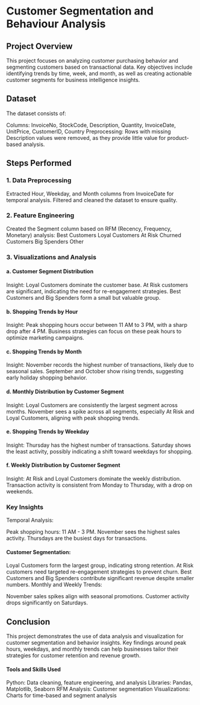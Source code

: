 # Customer Segmentation and Behaviour Analysis                                
## Project Overview                                                        
This project focuses on analyzing customer purchasing behavior and segmenting customers based on transactional data. Key objectives include identifying trends by time, week, and month, as well as creating actionable customer segments for business intelligence insights.

## Dataset
The dataset consists of:

Columns: InvoiceNo, StockCode, Description, Quantity, InvoiceDate, UnitPrice, CustomerID, Country
Preprocessing: Rows with missing Description values were removed, as they provide little value for product-based analysis.

## Steps Performed
### 1. Data Preprocessing
Extracted Hour, Weekday, and Month columns from InvoiceDate for temporal analysis.
Filtered and cleaned the dataset to ensure quality.

### 2. Feature Engineering
Created the Segment column based on RFM (Recency, Frequency, Monetary) analysis:
Best Customers
Loyal Customers
At Risk
Churned Customers
Big Spenders
Other

### 3. Visualizations and Analysis
#### a. Customer Segment Distribution

Insight:
Loyal Customers dominate the customer base.
At Risk customers are significant, indicating the need for re-engagement strategies.
Best Customers and Big Spenders form a small but valuable group.

#### b. Shopping Trends by Hour

Insight:
Peak shopping hours occur between 11 AM to 3 PM, with a sharp drop after 4 PM.
Business strategies can focus on these peak hours to optimize marketing campaigns.

#### c. Shopping Trends by Month

Insight:
November records the highest number of transactions, likely due to seasonal sales.
September and October show rising trends, suggesting early holiday shopping behavior.

#### d. Monthly Distribution by Customer Segment

Insight:
Loyal Customers are consistently the largest segment across months.
November sees a spike across all segments, especially At Risk and Loyal Customers, aligning with peak shopping trends.

#### e. Shopping Trends by Weekday

Insight:
Thursday has the highest number of transactions.
Saturday shows the least activity, possibly indicating a shift toward weekdays for shopping.

#### f. Weekly Distribution by Customer Segment

Insight:
At Risk and Loyal Customers dominate the weekly distribution.
Transaction activity is consistent from Monday to Thursday, with a drop on weekends.

### Key Insights
Temporal Analysis:

Peak shopping hours: 11 AM - 3 PM.
November sees the highest sales activity.
Thursdays are the busiest days for transactions.

#### Customer Segmentation:

Loyal Customers form the largest group, indicating strong retention.
At Risk customers need targeted re-engagement strategies to prevent churn.
Best Customers and Big Spenders contribute significant revenue despite smaller numbers.
Monthly and Weekly Trends:

November sales spikes align with seasonal promotions.
Customer activity drops significantly on Saturdays.

## Conclusion
This project demonstrates the use of data analysis and visualization for customer segmentation and behavior insights. Key findings around peak hours, weekdays, and monthly trends can help businesses tailor their strategies for customer retention and revenue growth.

#### Tools and Skills Used
Python: Data cleaning, feature engineering, and analysis
Libraries: Pandas, Matplotlib, Seaborn
RFM Analysis: Customer segmentation
Visualizations: Charts for time-based and segment analysis

